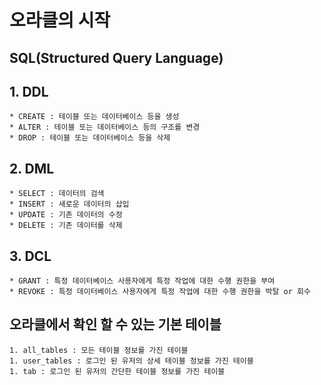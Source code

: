 # 오라클의 시작

## SQL(Structured Query Language)

## 1. DDL

    * CREATE : 테이블 또는 데이터베이스 등을 생성
    * ALTER : 테이블 또는 데이터베이스 등의 구조를 변경 
    * DROP : 테이블 또는 데이터베이스 등을 삭제

## 2. DML

    * SELECT : 데이터의 검색
    * INSERT : 새로운 데이터의 삽입
    * UPDATE : 기존 데이터의 수정
    * DELETE : 기존 데이터를 삭제

## 3. DCL

    * GRANT : 특정 데이터베이스 사용자에게 특정 작업에 대한 수행 권한을 부여
    * REVOKE : 특정 데이터베이스 사용자에게 특정 작업에 대한 수행 권한을 박탈 or 회수

## 오라클에서 확인 할 수 있는 기본 테이블

    1. all_tables : 모든 테이블 정보를 가진 테이블 
    1. user_tables : 로그인 된 유저의 상세 테이블 정보를 가진 테이블
    1. tab : 로그인 된 유저의 간단한 테이블 정보를 가진 테이블